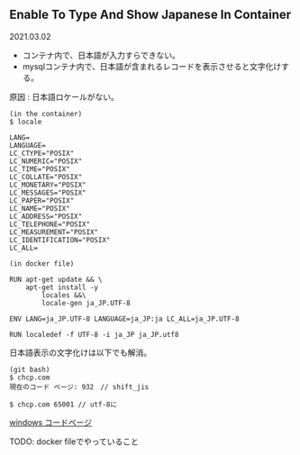 ## Enable To Type And Show Japanese In Container
2021.03.02
 - コンテナ内で、日本語が入力すらできない。
 - mysqlコンテナ内で、日本語が含まれるレコードを表示させると文字化けする。

原因 : 日本語ロケールがない。

```
(in the container)
$ locale

LANG=
LANGUAGE=
LC_CTYPE="POSIX"
LC_NUMERIC="POSIX"
LC_TIME="POSIX"
LC_COLLATE="POSIX"
LC_MONETARY="POSIX"
LC_MESSAGES="POSIX"
LC_PAPER="POSIX"
LC_NAME="POSIX"
LC_ADDRESS="POSIX"
LC_TELEPHONE="POSIX"
LC_MEASUREMENT="POSIX"
LC_IDENTIFICATION="POSIX"
LC_ALL=

```

```
(in docker file)

RUN apt-get update && \
    apt-get install -y
        locales &&\
        locale-gen ja_JP.UTF-8

ENV LANG=ja_JP.UTF-8 LANGUAGE=ja_JP:ja LC_ALL=ja_JP.UTF-8

RUN localedef -f UTF-8 -i ja_JP ja_JP.utf8
```

日本語表示の文字化けは以下でも解消。
```
(git bash)
$ chcp.com
現在のコード ページ: 932　// shift_jis

$ chcp.com 65001 // utf-8に
```
[windows コードページ](https://www.ipentec.com/document/windows-codepage-list)

TODO: docker fileでやっていること